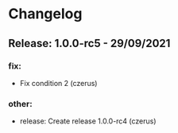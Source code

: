 # Changelog
## Release: 1.0.0-rc5 - 29/09/2021
### fix:
* Fix condition 2 (czerus)
### other:
* release: Create release 1.0.0-rc4 (czerus)
